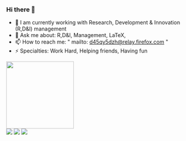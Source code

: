 ### Hi there 👋

- 🔭 I am currently working with Research, Development & Innovation (R,D&I) management
- 💬 Ask me about: R,D&I, Management, LaTeX,
- 📫 How to reach me: " mailto: d45qy5dzh@relay.firefox.com "
- ⚡ Specialties: Work Hard, Helping friends, Having fun 

 <div>
  <a href="https://github.com/mBarony">
  <img height="180em" src="https://github-readme-stats.vercel.app/api?username=mBarony&show_icons=true&theme=dark&include_all_commits=true&count_private=true"/>
</div>
 
<div> 
  <a href="https://www.youtube.com/channel/UCcNW-Zpsvz5-kYOdCL9l55w" target="_blank"><img src="https://img.shields.io/badge/YouTube-FF0000?style=for-the-badge&logo=youtube&logoColor=white" target="_blank"></a>
  <a href = "mailto:d45qy5dzh@relay.firefox.com"><img src="https://img.shields.io/badge/-Gmail-%23333?style=for-the-badge&logo=gmail&logoColor=white" target="_blank"></a>
  <a href="https://www.linkedin.com/in/mbaroni/" target="_blank"><img src="https://img.shields.io/badge/-LinkedIn-%230077B5?style=for-the-badge&logo=linkedin&logoColor=white" target="_blank"></a> 
</div>
